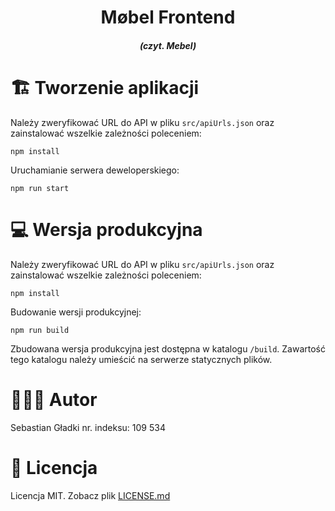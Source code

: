 <div>
  <h1 align="center">Møbel Frontend</h1>
  <h4 align="center"><i>(czyt. Mebel)</i></h4>
</div>

# 🏗 Tworzenie aplikacji

Należy zweryfikować URL do API w pliku `src/apiUrls.json` oraz zainstalować wszelkie zależności poleceniem:

```
npm install
```

Uruchamianie serwera deweloperskiego:

```
npm run start
```

# 💻 Wersja produkcyjna

Należy zweryfikować URL do API w pliku `src/apiUrls.json` oraz zainstalować wszelkie zależności poleceniem:

```
npm install
```

Budowanie wersji produkcyjnej:

```
npm run build
```

Zbudowana wersja produkcyjna jest dostępna w katalogu `/build`.
Zawartość tego katalogu należy umieścić na serwerze statycznych plików.

# 🧔🏻‍♂️ Autor

Sebastian Gładki
nr. indeksu: 109 534

# 📜 Licencja

Licencja MIT.
Zobacz plik [LICENSE.md](LICENSE.md)